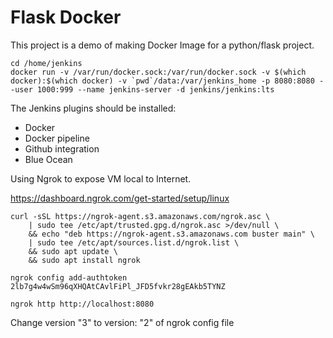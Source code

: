 # Flask Docker

This project is a demo of making Docker Image for a python/flask project.

```mkdir -p /home/jenkins/data
cd /home/jenkins
docker run -v /var/run/docker.sock:/var/run/docker.sock -v $(which docker):$(which docker) -v `pwd`/data:/var/jenkins_home -p 8080:8080 --user 1000:999 --name jenkins-server -d jenkins/jenkins:lts
```

The Jenkins plugins should be installed:

- Docker
- Docker pipeline
- Github integration
- Blue Ocean

Using Ngrok to expose VM local to Internet.

https://dashboard.ngrok.com/get-started/setup/linux

```
curl -sSL https://ngrok-agent.s3.amazonaws.com/ngrok.asc \
	| sudo tee /etc/apt/trusted.gpg.d/ngrok.asc >/dev/null \
	&& echo "deb https://ngrok-agent.s3.amazonaws.com buster main" \
	| sudo tee /etc/apt/sources.list.d/ngrok.list \
	&& sudo apt update \
	&& sudo apt install ngrok

ngrok config add-authtoken 2lb7g4w4wSm96qXHQAtCAvlFiPl_JFD5fvkr28gEAkb5TYNZ

ngrok http http://localhost:8080
```

Change version "3" to version: "2" of ngrok config file
